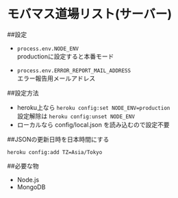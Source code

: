 # モバマス道場リスト(サーバー)

##設定

- `process.env.NODE_ENV`  
  productionに設定すると本番モード

- `process.env.ERROR_REPORT_MAIL_ADDRESS`  
  エラー報告用メールアドレス

##設定方法

- heroku上なら `heroku config:set NODE_ENV=production`  
  設定解除は `heroku config:unset NODE_ENV`
- ローカルなら config/local.json を読み込むので設定不要

##JSONの更新日時を日本時間にする

`heroku config:add TZ=Asia/Tokyo`

##必要な物

- Node.js
- MongoDB
